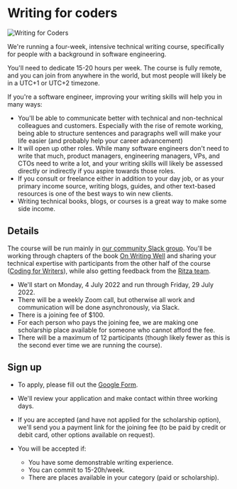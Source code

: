 # Writing for coders

![Writing for Coders](/assets/writing-for-coders.png)

We're running a four-week, intensive technical writing course, specifically for people with a background in software engineering.

You'll need to dedicate 15-20 hours per week. The course is fully remote, and you can join from anywhere in the world, but most people will likely be in a UTC+1 or UTC+2 timezone.

If you're a software engineer, improving your writing skills will help you in many ways:

* You'll be able to communicate better with technical and non-technical colleagues and customers. Especially with the rise of remote working, being able to structure sentences and paragraphs well will make your life easier (and probably help your career advancement)
* It will open up other roles. While many software engineers don't need to write that much, product managers, engineering managers, VPs, and CTOs need to write a lot, and your writing skills will likely be assessed directly or indirectly if you aspire towards those roles.
* If you consult or freelance either in addition to your day job, or as your primary income source, writing blogs, guides, and other text-based resources is one of the best ways to win new clients.
* Writing technical books, blogs, or courses is a great way to make some side income.


## Details

The course will be run mainly in [our community Slack group](https://ritza.co/slack.html). You'll be working through chapters of the book [On Writing Well](https://www.amazon.com/Writing-Well-Classic-Guide-Nonfiction/dp/0060891548) and sharing your technical expertise with participants from the other half of the course ([Coding for Writers](./coding-for-writers.md)), while also getting feedback from the [Ritza team](https://ritza.co/team.html).

* We'll start on Monday, 4 July 2022 and run through Friday, 29 July 2022.
* There will be a weekly Zoom call, but otherwise all work and communication will be done asynchronously, via Slack.
* There is a joining fee of $100.
* For each person who pays the joining fee, we are making one scholarship place available for someone who cannot afford the fee.
* There will be a maximum of 12 participants (though likely fewer as this is the second ever time we are running the course).


## Sign up
* To apply, please fill out the [Google Form](https://forms.gle/sQthG5LcaSUnY6Wt8).

* We'll review your application and make contact within three working days.
* If you are accepted (and have not applied for the scholarship option), we'll send you a payment link for the joining fee (to be paid by credit or debit card, other options available on request).
* You will be accepted if:
    * You have some demonstrable writing experience.
    * You can commit to 15-20h/week.
    * There are places available in your category (paid or scholarship).


